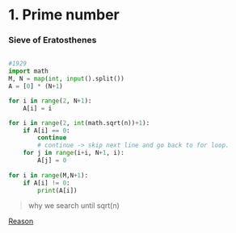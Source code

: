 # 1. Prime number



### Sieve of Eratosthenes
```python

#1929
import math
M, N = map(int, input().split())
A = [0] * (N+1)

for i in range(2, N+1):
    A[i] = i

for i in range(2, int(math.sqrt(n))+1):
    if A[i] == 0:
        continue
        # continue -> skip next line and go back to for loop. 
    for j in range(i+i, N+1, i):
        A[j] = 0
    
for i in range(M,N+1):
    if A[i] != 0:
        print(A[i])

```
> why we search until sqrt(n)

[Reason](https://nahwasa.com/entry/%EC%97%90%EB%9D%BC%ED%86%A0%EC%8A%A4%ED%85%8C%EB%84%A4%EC%8A%A4%EC%9D%98-%EC%B2%B4-%ED%98%B9%EC%9D%80-%EC%86%8C%EC%88%98%ED%8C%90%EC%A0%95-%EC%8B%9C-%EC%A0%9C%EA%B3%B1%EA%B7%BC-%EA%B9%8C%EC%A7%80%EB%A7%8C-%ED%99%95%EC%9D%B8%ED%95%98%EB%A9%B4-%EB%90%98%EB%8A%94-%EC%9D%B4%EC%9C%A0)

